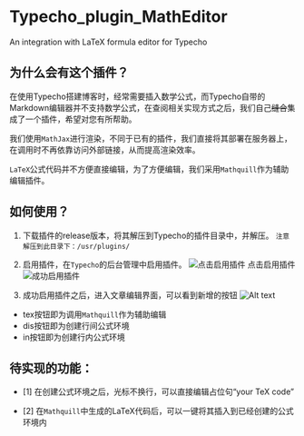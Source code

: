 # Typecho_plugin_MathEditor
An integration with LaTeX formula editor for Typecho

## 为什么会有这个插件？
在使用Typecho搭建博客时，经常需要插入数学公式，而Typecho自带的Markdown编辑器并不支持数学公式，在查阅相关实现方式之后，我们自己~~缝合~~集成了一个插件，希望对您有所帮助。

我们使用```MathJax```进行渲染，不同于已有的插件，我们直接将其部署在服务器上，在调用时不再依靠访问外部链接，从而提高渲染效率。

```LaTeX```公式代码并不方便直接编辑，为了方便编辑，我们采用```Mathquill```作为辅助编辑插件。

## 如何使用？
1. 下载插件的release版本，将其解压到Typecho的插件目录中，并解压。
```注意解压到此目录下：/usr/plugins/```

2. 启用插件，在```Typecho```的后台管理中启用插件。
![点击启用插件](./image/image.png)
点击启用插件
![成功启用插件](./image/image-1.png)
3. 成功启用插件之后，进入文章编辑界面，可以看到新增的按钮
![Alt text](./image/image-3.png)
- tex按钮即为调用```Mathquill```作为辅助编辑
- dis按钮即为创建行间公式环境
- in按钮即为创建行内公式环境

## 待实现的功能：
- [1] 在创建公式环境之后，光标不换行，可以直接编辑占位句“your TeX code”

- [2] 在```Mathquill```中生成的LaTeX代码后，可以一键将其插入到已经创建的公式环境内